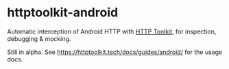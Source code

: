 # httptoolkit-android

Automatic interception of Android HTTP with [HTTP Toolkit](https://httptoolkit.tech), for inspection, debugging & mocking.

Still in alpha. See https://httptoolkit.tech/docs/guides/android/ for the usage docs.
